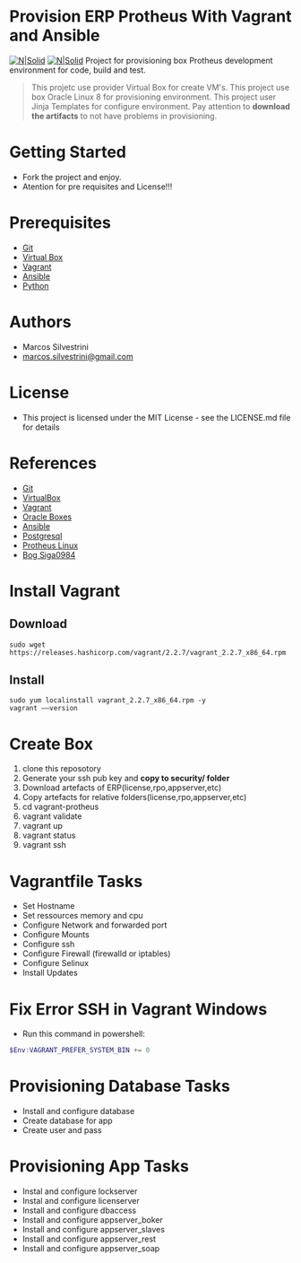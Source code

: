 # Provision ERP Protheus With Vagrant and Ansible
[![N|Solid](http://i.imgur.com/RnlvjUO.png)](https://www.vagrantup.com)
[![N|Solid](https://tdn.totvs.com/download/attachments/271679196/prhotheus_logo.png?version=1&modificationDate=1487705883000&api=v2)](https://www.totvs.com/blog/erp/protheus-da-totvs/)
Project for provisioning box Protheus development environment for code, build and test.
>This projetc use provider Virtual Box for create VM's. 
This project use box Oracle Linux 8 for provisioning environment.
This project user Jinja Templates for configure environment.
Pay attention to **download the artifacts** to not have problems in provisioning.

# Getting Started

- Fork the project and enjoy.
- Atention for pre requisites and License!!!

# Prerequisites

- [Git](https://git-scm.com/doc)
- [Virtual Box](https://www.virtualbox.org/wiki/Documentation)
- [Vagrant](https://www.vagrantup.com/docs/index.html)
- [Ansible](https://docs.ansible.com/ansible/latest/index.html)
- [Python]()

# Authors

- Marcos Silvestrini
- marcos.silvestrini@gmail.com

# License

- This project is licensed under the MIT License - see the LICENSE.md file for details

# References

- [Git](https://git-scm.com/doc)
- [VirtualBox](https://www.virtualbox.org/wiki/Linux_Downloads)
- [Vagrant](https://www.vagrantup.com/docs/index.html)
- [Oracle Boxes](https://yum.oracle.com/boxes/)
- [Ansible](https://docs.ansible.com/ansible/2.5/modules/list_of_all_modules.html)
- [Postgresql](https://www.postgresql.org/download/linux/redhat/)
- [Protheus Linux](https://tdn.totvs.com/pages/releaseview.action?pageId=515672176>/)
- [Bog Siga0984](https://siga0984.wordpress.com/2016/07/12/protheus-no-linux-parte-02/)

# Install Vagrant

## Download

```linux
sudo wget https://releases.hashicorp.com/vagrant/2.2.7/vagrant_2.2.7_x86_64.rpm
```
## Install
```linux
sudo yum localinstall vagrant_2.2.7_x86_64.rpm -y
vagrant ––version
```
# Create Box

1. clone this reposotory
2. Generate your ssh pub key and **copy to security/ folder**
3. Download artefacts of ERP(license,rpo,appserver,etc)
4. Copy artefacts for relative folders(license,rpo,appserver,etc)
5. cd vagrant-protheus
6. vagrant validate
7. vagrant up
8. vagrant status
9. vagrant ssh

# Vagrantfile Tasks

- Set Hostname
- Set ressources memory and cpu
- Configure Network and forwarded port
- Configure Mounts
- Configure ssh
- Configure Firewall (firewalld or iptables)
- Configure Selinux
- Install Updates

# Fix Error SSH in Vagrant Windows

- Run this command in powershell:
```powershell
$Env:VAGRANT_PREFER_SYSTEM_BIN += 0
```

# Provisioning Database Tasks

- Install and configure database
- Create database for app
- Create user and pass

# Provisioning App Tasks

- Instal and configure lockserver
- Instal and configure licenserver
- Install and configure dbaccess
- Install and configure appserver_boker
- Install and configure appserver_slaves
- Install and configure appserver_rest
- Install and configure appserver_soap
